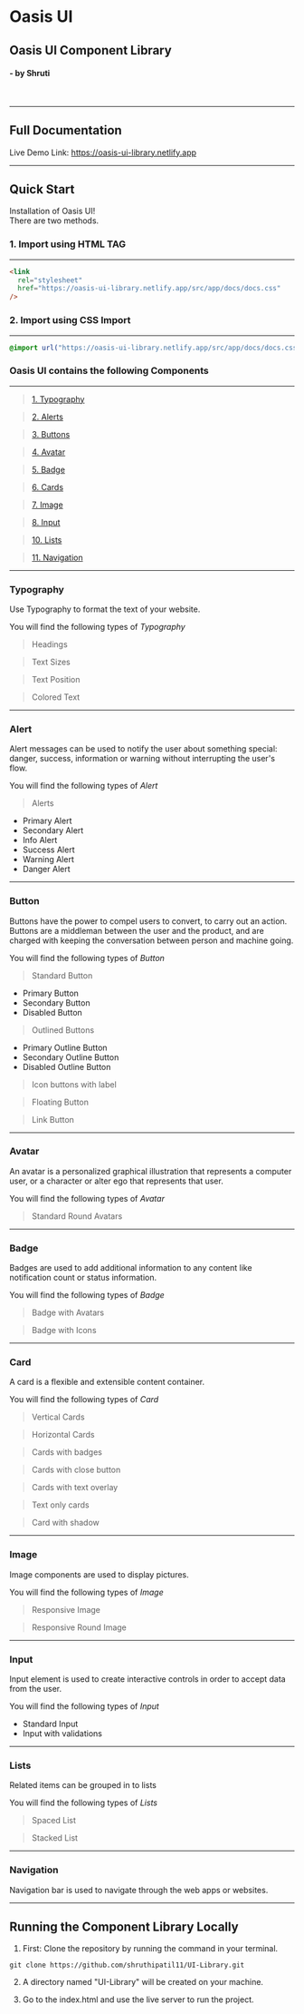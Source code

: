 # Oasis UI

## Oasis UI Component Library

#### - by Shruti

<br>

---

## Full Documentation

Live Demo Link: https://oasis-ui-library.netlify.app
<br>

---

## Quick Start

Installation of Oasis UI! </br>
There are two methods.
<br>

### 1. Import using HTML TAG

---

```html
<link
  rel="stylesheet"
  href="https://oasis-ui-library.netlify.app/src/app/docs/docs.css"
/>
```

### 2. Import using CSS Import

---

```css
@import url("https://oasis-ui-library.netlify.app/src/app/docs/docs.css");
```

### Oasis UI contains the following Components

---

> [1. Typography](#typography)

> [2. Alerts](#alert)

> [3. Buttons](#button)

> [4. Avatar](#avatar)

> [5. Badge](#badge)

> [6. Cards](#card)

> [7. Image](#image)

> [8. Input](#input)

> [10. Lists](#lists)

> [11. Navigation](#navigation)

---

### Typography

Use Typography to format the text of your website.

You will find the following types of _Typography_

> Headings

> Text Sizes

> Text Position

> Colored Text

---

### Alert

Alert messages can be used to notify the user about something special:
danger, success, information or warning without interrupting the
user's flow.

You will find the following types of _Alert_

> Alerts

- Primary Alert
- Secondary Alert
- Info Alert
- Success Alert
- Warning Alert
- Danger Alert

---

### Button

Buttons have the power to compel users to convert, to carry out an action. Buttons are a middleman between the user and the product, and are charged with keeping the conversation between person and machine going.

You will find the following types of _Button_

> Standard Button

- Primary Button
- Secondary Button
- Disabled Button

> Outlined Buttons

- Primary Outline Button
- Secondary Outline Button
- Disabled Outline Button

> Icon buttons with label

> Floating Button

> Link Button

---

### Avatar

An avatar is a personalized graphical illustration that represents a computer user, or a character or alter ego that represents that user.

You will find the following types of _Avatar_

> Standard Round Avatars

---

### Badge

Badges are used to add additional information to any content like notification count or status information.

You will find the following types of _Badge_

> Badge with Avatars

> Badge with Icons

---

### Card

A card is a flexible and extensible content container.

You will find the following types of _Card_

> Vertical Cards

> Horizontal Cards

> Cards with badges

> Cards with close button

> Cards with text overlay

> Text only cards

> Card with shadow

---

### Image

Image components are used to display pictures.

You will find the following types of _Image_

> Responsive Image

> Responsive Round Image

---

### Input

Input element is used to create interactive controls in order to accept data from the user.

You will find the following types of _Input_

- Standard Input
- Input with validations

---

### Lists

Related items can be grouped in to lists

You will find the following types of _Lists_

> Spaced List

> Stacked List

---

### Navigation

Navigation bar is used to navigate through the web apps or websites.

---

## Running the Component Library Locally

1. First: Clone the repository by running the command in your terminal.

```
git clone https://github.com/shruthipatil11/UI-Library.git

```

2. A directory named "UI-Library" will be created on your machine.

3. Go to the index.html and use the live server to run the project.
